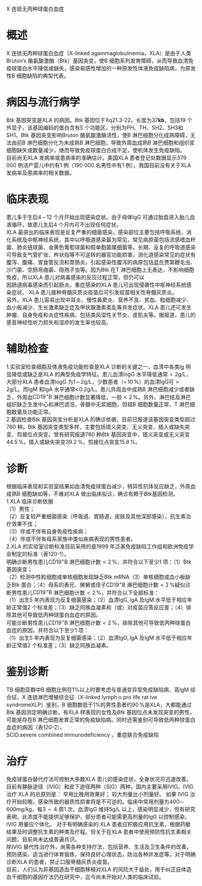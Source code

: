 X 连锁无丙种球蛋白血症  
# 概述  
X 连锁无丙种球蛋白血症（X-linked agammaglobulinemia，XLA）是由于人类Bruton’s 酪氨酸激酶（Btk）基因突变，使B 细胞系列发育障碍，从而导致血清免疫球蛋白水平降低或缺失，感染易感性增加的一种原发性体液免疫缺陷病，为原发性B 细胞缺陷的典型代表。  
# 病因与流行病学  
Btk 基因突变是XLA 的病因。Btk 基因位于Xq21.3-22，长度为$37\mathbf{k}\mathbf{b}$，包括19 个外显子，该基因编码的蛋白含有5 个功能区，分别为PH、TH、SH2、SH3和SH1。Btk 基因突变影响Bruton 酪氨酸激酶活性，使B 淋巴细胞分化成熟障碍，无法由前B 淋巴细胞分化为未成熟B 淋巴细胞，导致外周血成熟B 淋巴细胞和组织浆细胞缺失或数量减少，继而导致免疫球蛋白合成不足，使机体发生免疫缺陷。  
目前尚无XLA 发病率或患病率的准确估计。美国XLA 患者登记处数据显示379 000 例活产婴儿中约有1 例（190 000 名男性中有1 例）。我国目前没有关于XLA  发病率及患病率的相关数据。  
# 临床表现  
患儿多于生后$4\!\sim\!12$ 个月开始出现感染症状。由于母体IgG 可通过胎盘进入胎儿血液循环，故患儿生后4 个月内可不出现任何症状。  
XLA 最突出的临床表现是反复严重的细菌感染，感染部位主要包括呼吸系统、消化系统及中枢神经系统，其中以呼吸道感染最为常见，常见病原菌包括流感嗜血杆菌、肺炎链球菌、金黄色葡萄球菌和假单胞菌属细菌等。长期、反复的呼吸道感染可导致支气管扩张、杵状指等不可逆转的器官功能损害。消化道感染常见的症状有腹泻、腹痛、胃食管反流和胃肠炎。引起感染性腹泻的病原包括蓝氏贾第鞭毛虫、沙门菌、空肠弯曲菌、隐孢子虫等。因为Btk 在T 淋巴细胞上无表达，不影响细胞免疫，所以XLA 患儿对病毒感染的反应过程正常，但仍可以  
因肠道病毒感染而引起肠炎。重症感染的XLA 患儿可出现侵袭性中枢神经系统感染症状。 XLA  患儿接种脊髓灰质炎疫苗后可引发疫苗相关性脊髓灰质炎。  
另外，XLA 患儿容易出现中耳炎、慢性鼻窦炎、营养不良、贫血、粒细胞减少、血小板减少、生长激素缺乏症及甲状腺激素紊乱等并发症状。XLA 患儿还可发生肿瘤、自身免疫和炎症性疾病，包括类风湿性关节炎、皮肌炎等。据报道，患儿的感音神经性听力损失和湿疹的发生率也较高。  
# 辅助检查  
1.实验室检查细胞及体液免疫功能检查是XLA 诊断的关键之一，血清中各类Ig 明显降低或缺乏是XLA 的典型免疫学特征。患儿血清$\mathrm{logG}$ 水平降低通常${<}2\mathrm{g/L}$，大部分XLA 患者血清$\mathrm{logG}$ 为$1\!\sim\!2\mathrm{g/L}$，少数患者（$<\!10\,\%$）的血清IgG可${>}2\mathrm{g/L}$。而$\mathrm{IgM}$ 和$\mathrm{IgA}$ 水平通常${<\!0.2\mathrm{g/L}}$。患儿外周血中成熟B 淋巴细胞减少或者缺乏，外周血$\mathrm{CD19^{+}B}$ 淋巴细胞计数显著降低，一般${<}2\,\%$。另外，淋巴结及淋巴组织缺乏生发中心和淋巴滤泡，骨髓中无浆细胞，但祖B 细胞数量正常，T 淋巴细胞数量及功能正常。  
2.基因检查Btk 基因突变分析是XLA 的确诊依据，目前已报道该基因突变类型超过780 种。Btk 基因突变类型多样，主要包括错义突变、无义突变、插入或缺失突变、剪接位点突变。曾有研究报道780 种$B t k$ 基因突变中，错义突变或无义突变$44.5\,\%$，插入或缺失突变$39.2\,\%$，剪接位点突变$15.8\,\%$。  
# 诊断  
根据临床表现和实验室结果如血清免疫球蛋白减少，特异性抗体反应缺乏，外周血成熟B 细胞缺如等，不难对XLA 做出临床拟诊，确诊有赖于$B t k$基因检测。  
1.XLA  临床诊断依据  
（1）男性；  
（2）反复较严重细菌感染（呼吸道、胃肠道、皮肤及其他深部感染），抗生素治疗效果不佳；  
（3）伴或不伴有自身免疫性疾病；  
（4）伴或不伴有母系家族中类似疾病表现的男性患者。  
2.XLA 的实验室诊断标准目前采用的是1999 年泛美免疫缺陷工作组和欧洲免疫学会制定的标准（表120-1）。  
明确诊断男性患儿$\mathrm{CD19^{+}B}$ 淋巴细胞计数${<}2\,\%$，并符合以下至少1 项：（1）Btk 基因突变；  
（2）检测中性粒细胞或单核细胞发现缺乏Btk mRNA（3）单核细胞或血小板缺乏Btk 蛋白；（4）母系的表兄、舅舅或侄子$\mathrm{CD19^{+}B}$ 淋巴细胞计数${<}2\,\%$疑似诊断男性患儿$\mathrm{CD19^{+}B}$ 淋巴细胞计数${<}2\,\%$，并符合以下全部标准：  
（1）出生5 年内表现为反复细菌感染；（2）血清$\mathrm{{lgG},\mathrm{{lgA}}}$ 及IgM 水平低于相应年龄正常值2 个标准差；（3）缺乏同族血凝素和（或）对疫苗应答反应差；（4）排除其他可导致低丙种球蛋白血症的原因。  
可能诊断男性患儿$\mathrm{CD19^{+}B}$ 淋巴细胞计数${<}2\,\%$，排除其他可导致低丙种球蛋白血症的原因，并符合以下至少1 项：  
（1）出生5 年内表现为反复细菌感染；（2）血清$\mathrm{{lgG},\mathrm{{lgA}}}$ 及IgM 水平低于相应年龄正常值2 个标准差；（3）缺乏同族血凝素。  
# 鉴别诊断  
TB 细胞亚群中B 细胞比例在$1\%$以上时要考虑与普通变异型免疫缺陷病、高IgM 综合征、X 连锁淋巴增殖综合征（X-linked lymph o pro life rat ive syndromeXLP）鉴别，B 细胞数低于$1\%$的男性患者约$90\,\%$是XLA，大都能通过Btk 基因测定明确诊断。有XLA 样表现的女性及$B t k$ 基因位点未发现突变的男性，可能是存在B 淋巴细胞发育正常的免疫缺陷病。同时还需鉴别可导致低丙种球蛋白血症的病因（表120-2）。  
SCID.severe combined immunodeficiency ，重症联合免疫缺陷  
# 治疗  
免疫球蛋白替代疗法可控制大多数XLA 患儿的感染症状，全身状况可迅速改善。目前有静脉途径（IVIG）和皮下途径两种（SIG）两种，国内主要采用IVIG。IVIG  治疗 XLA  的总原则是： 早用比晚用效果好； 较大剂量比小剂量好。 如果 IVIG 治疗开始较晚，感染所致的器质性损害将是不可逆的。临床中常用剂量为$400\sim$ $600\mathrm{mg/kg}$，每$3{\sim}4$ 周1 次。血清IgG 维持$5\mathrm{g/L}$ 以上，感染明显减少，但有研究表明，此浓度不能提供足够保护，部分患者可能需更高剂量的IgG 以控制感染，IVIG  用量应个体化。 对于有明确感染的 XLA  患者应积极应用抗生素，根据药敏 结果及时调整抗生素的种类及疗程。但关于在XLA 患者中使用预防性抗生素相关问题，目前尚未达成普遍共识。  
除IVIG 替代性治疗外，尚需各种支持疗法，包括营养、生活及卫生条件的改善，预防感染，适当进行体育锻炼，保持良好心理状态，防治各种并发症等。对于明确诊断XLA 的患者，禁止口服脊髓灰质炎疫苗。  
目前，人们认为异基因造血干细胞移植对XLA 的风险大于益处，用于纠正自体造血干细胞的基因疗法仍在研究中，迄今尚未开始对人类的临床试验。  
